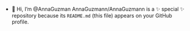 - 👋 Hi, I’m @AnnaGuzman
AnnaGuzmann/AnnaGuzmann is a ✨ special ✨ repository because its `README.md` (this file) appears on your GitHub profile.
